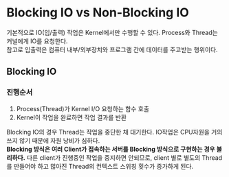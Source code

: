 # Blocking IO vs Non-Blocking IO

기본적으로 IO(입/출력) 작업은 Kernel에서만 수행할 수 있다. Process와 Thread는 커널에게 IO를 요청한다.    
참고로 입출력은 컴퓨터 내부/외부장치와 프로그램 간에 데이터를 주고받는 행위이다. 

## Blocking IO
 
 ### 진행순서
 
 1. Process(Thread)가 Kernel I/O 요청하는 함수 호출
 2. Kernel이 작업을 완료하면 작업 결과를 반환

Blocking IO의 경우 Thread는 작업을 중단한 채 대기한다. IO작업은 CPU자원을 거의 쓰지 않기 때문에 자원 낭비가 심하다.    
**Blocking 방식은 여러 Client가 접속하는 서버를 Blocking 방식으로 구현하는 경우 불리하다.**
다른 client가 진행중인 작업을 중지하면 안되므로, client 별로 별도의 Thread를 만들어야 하고 많아진 Thread의 컨텍스트 스위칭 횟수가 증가하게 된다. 
